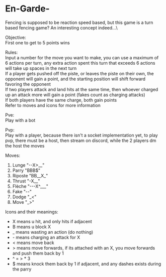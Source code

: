 # En-Garde-
Fencing is supposed to be reaction speed based, but this game is a turn based fencing game? An interesting concept indeed...\

Objective:\
First one to get to 5 points wins

Rules:\
Input a number for the move you want to make, you can use a maximum of 6 actions per turn, any extra action spent this turn that exceeds 6 actions will take up spaces in the next turn\
If a player gets pushed off the piste, or leaves the piste on their own, the opponent will gain a point, and the starting position will shift forward favoring the opponent\
If two players attack and land hits at the same time, then whoever charged up an attack more will gain a point (fakes count as charging attacks)\
If both players have the same charge, both gain points\
Refer to moves and icons for more information

Pve:\
Play with a bot

Pvp:\
Play with a player, because there isn't a socket implementation yet, to play pvp, there must be a host, then stream on discord, while the 2 players dm the host the moves

Moves:
1. Lunge "--X>__"
2. Parry "BBB$"
3. Riposte "BB__X_"
4. Thrust "-X__"
5. Flèche "---X^___"
6. Fake "--"
7. Dodge "_<"
8. Move "_>"

Icons and their meanings:
- X means u hit, and only hits if adjacent 
- B means u block X
- \_  means wasting an action (do nothing)
- \- means charging an attack for X
- < means move back
- \> means move forwards, if its attached with an X, you move forwards and push them back by 1
- ^ = > * 3
- $ means knock them back by 1 if adjacent, and any dashes exists during the parry
